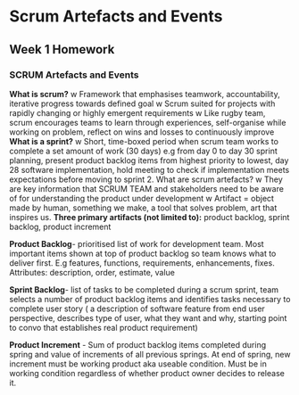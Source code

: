 # Scrum Artefacts and Events
## Week 1 Homework

	
###	SCRUM Artefacts and Events
**What is scrum?**
	w Framework that emphasises teamwork, accountability, iterative progress towards defined goal 
	w Scrum suited for projects with rapidly changing or highly emergent requirements
	w Like rugby team, scrum encourages teams to learn through experiences, self-organise while working on problem, reflect on wins and losses to continuously improve
**What is a sprint?**
	w Short, time-boxed period when scrum team works to complete a set amount of work (30 days) e.g from day 0 to day 30 sprint planning, present product backlog items from highest priority to lowest, day 28 software implementation, hold meeting to check if implementation meets expectations before moving to sprint 2. 
	What are scrum artefacts?
	w They are key information that SCRUM TEAM and stakeholders need to be aware of for understanding the product under development
	w Artifact = object made by human, something we make, a tool that solves problem, art that inspires us.
**Three primary artifacts (not limited to):** product backlog, sprint backlog, product increment

**Product Backlog**- prioritised list of work for development team. Most important items shown at top of product backlog so team knows what to deliver first. E.g features, functions, requirements, enhancements, fixes. Attributes: description, order, estimate, value 
>
**Sprint Backlog**- list of tasks to be completed during a scrum sprint, team selects a number of product backlog items and identifies tasks necessary to complete user story ( a description of software feature from end user perspective, describes type of user, what they want and why, starting point to convo that establishes real product requirement)
>
**Product Increment** - Sum of product backlog items completed during spring and value of increments of all previous springs. At end of spring, new increment must be working product aka useable condition. Must be in working condition regardless of whether product owner decides to release it. 
